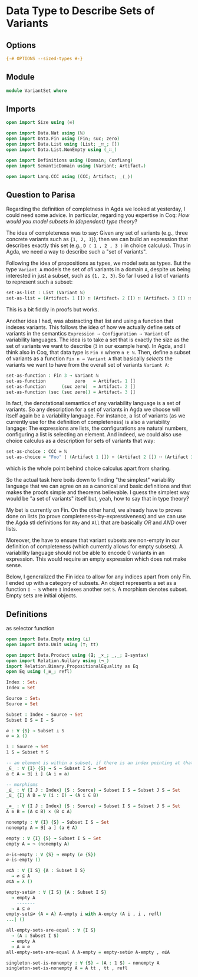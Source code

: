 # Data Type to Describe Sets of Variants

## Options

```agda
{-# OPTIONS --sized-types #-}
```

## Module

```agda
module VariantSet where
```

## Imports

```agda
open import Size using (∞)

open import Data.Nat using (ℕ)
open import Data.Fin using (Fin; suc; zero)
open import Data.List using (List; _∷_; [])
open import Data.List.NonEmpty using (_∷_)

open import Definitions using (Domain; ConfLang)
open import SemanticDomain using (Variant; Artifactᵥ)

open import Lang.CCC using (CCC; Artifact; _⟨_⟩)
```

## Question to Parisa

Regarding the definition of completness in Agda we looked at yesterday, I could need some advice. In particular, regarding you expertise in Coq: _How would you model subsets in (dependent) type theory_?

The idea of completeness was to say: Given any set of variants (e.g., three concrete variants such as `{1, 2, 3}`), then we can build an expression that describes exactly this set (e.g., `D ⟨ 1 , 2 , 3 ⟩` in choice calculus). Thus in Agda, we need a way to describe such a "set of variants".

Following the idea of propositions as types, we model sets as types. But the type `Variant A` models the set of _all_ variants in a domain `A`, despite us being interested in just a subset, such as `{1, 2, 3}`. So far I used a list of variants to represent such a subset:
```agda
set-as-list : List (Variant ℕ)
set-as-list = (Artifactᵥ 1 []) ∷ (Artifactᵥ 2 []) ∷ (Artifactᵥ 3 []) ∷ []
```
This is a bit fiddly in proofs but works.

Another idea I had, was abstracting that list and using a function that indexes variants. This follows the idea of how we actually define sets of variants in the semantics `Expression → Configuration → Variant` of variability languages. The idea is to take a set that is exactly the size as the set of variants we want to describe (`3` in our example here). In Agda, and I think also in Coq, that data type is `Fin n` where `n ∈ ℕ`. Then, define a subset of variants as a function `Fin n → Variant A` that basically _selects_ the variants we want to have from the overall set of variants `Variant A`:
```agda
set-as-function : Fin 3 → Variant ℕ
set-as-function           zero   = Artifactᵥ 1 []
set-as-function      (suc zero)  = Artifactᵥ 2 []
set-as-function (suc (suc zero)) = Artifactᵥ 3 []
```

In fact, the denotational semantics of any variability language is a set of variants. So any description for a set of variants in Agda we choose will itself again be a variability language. For instance, a list of variants (as we currently use for the definition of completeness) is also a variability langage: The expressions are lists, the configurations are natural numbers, configuring a list is selecting an element. And indeed, we could also use choice calculus as a description for sets of variants that way:
```agda
set-as-choice : CCC ∞ ℕ
set-as-choice = "Foo" ⟨ (Artifact 1 []) ∷ (Artifact 2 []) ∷ (Artifact 3 []) ∷ [] ⟩
```
which is the whole point behind choice calculus apart from sharing.

So the actual task here boils down to finding "the simplest" variability language that we can agree on as a canonical and basic definitions and that makes the proofs simple and theorems believable. I guess the simplest way would be "a set of variants" itself but, yeah, how to say that in type theory?

My bet is currently on Fin. On the other hand, we already have to proves done on lists (to prove completeness-by-expressiveness) and we can use the Agda stl definitions for `ANy` and `All` that are basically _OR_ and _AND_ over lists.

Moreover, the have to ensure that variant subsets are non-empty in our definition of completeness (which currently allows for empty subsets). A variability language should not be able to encode 0 variants in an expression. This would require an empty expression which does not make sense.

Below, I generalized the Fin idea to allow for any indices apart from only Fin.
I ended up with a category of subsets.
An object represents a set as a function `I → S` where `I` indexes another set `S`.
A morphism denotes subset.
Empty sets are initial objects.

## Definitions

as selector function
```agda
open import Data.Empty using (⊥)
open import Data.Unit using (⊤; tt)

open import Data.Product using (∃; _×_; _,_; ∃-syntax)
open import Relation.Nullary using (¬_)
import Relation.Binary.PropositionalEquality as Eq
open Eq using (_≡_; refl)

Index : Set₁
Index = Set

Source : Set₁
Source = Set

Subset : Index → Source → Set
Subset I S = I → S

∅ : ∀ {S} → Subset ⊥ S
∅ = λ ()

𝟙 : Source → Set
𝟙 S = Subset ⊤ S

-- an element is within a subset, if there is an index pointing at that element
_∈_ : ∀ {I} {S} → S → Subset I S → Set
a ∈ A = ∃[ i ] (A i ≡ a)

-- morphisms
_⊆_ : ∀ {I J : Index} {S : Source} → Subset I S → Subset J S → Set
_⊆_ {I} A B = ∀ (i : I) → (A i ∈ B)

_≅_ : ∀ {I J : Index} {S : Source} → Subset I S → Subset J S → Set
A ≅ B = (A ⊆ B) × (B ⊆ A)

nonempty : ∀ {I} {S} → Subset I S → Set
nonempty A = ∃[ a ] (a ∈ A)

empty : ∀ {I} {S} → Subset I S → Set
empty A = ¬ (nonempty A)

∅-is-empty : ∀ {S} → empty (∅ {S})
∅-is-empty ()

∅⊆A : ∀ {I S} {A : Subset I S}
  → ∅ ⊆ A
∅⊆A = λ ()

empty-set⊆∅ : ∀ {I S} {A : Subset I S}
  → empty A
    -------
  → A ⊆ ∅
empty-set⊆∅ {A = A} A-empty i with A-empty (A i , i , refl)
...| ()

all-empty-sets-are-equal : ∀ {I S}
  → (A : Subset I S)
  → empty A
  → A ≅ ∅
all-empty-sets-are-equal A A-empty = empty-set⊆∅ A-empty , ∅⊆A

singleton-set-is-nonempty : ∀ {S} → (A : 𝟙 S) → nonempty A
singleton-set-is-nonempty A = A tt , tt , refl
```
